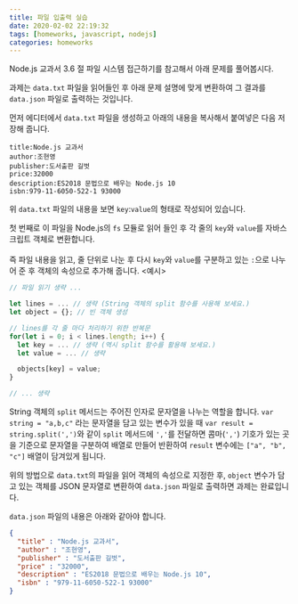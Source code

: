 ```yaml
---
title: 파일 입출력 실습
date: 2020-02-02 22:19:32
tags: [homeworks, javascript, nodejs]
categories: homeworks
---
```


Node.js 교과서 3.6 절 파일 시스템 접근하기를 참고해서 아래 문제를 풀어봅시다.

과제는 `data.txt` 파일을 읽어들인 후 아래 문제 설명에 맞게 변환하여 그 결과를 `data.json` 파일로 출력하는 것입니다.

먼저 에디터에서 `data.txt` 파일을 생성하고 아래의 내용을 복사해서 붙여넣은 다음 저장해 줍니다.
```
title:Node.js 교과서
author:조현영
publisher:도서출판 길벗
price:32000
description:ES2018 문법으로 배우는 Node.js 10
isbn:979-11-6050-522-1 93000
```

위  `data.txt` 파일의 내용을 보면 `key`:`value`의 형태로 작성되어 있습니다.

첫 번째로 이 파일을 Node.js의 `fs` 모듈로 읽어 들인 후 각 줄의 `key`와 `value`를 자바스크립트 객체로 변환합니다.
<br><br>
즉 파일 내용을 읽고, 줄 단위로 나눈 후 다시 `key`와 `value`를 구분하고 있는 `:`으로 나누어 준 후 객체의 속성으로 추가해 줍니다.
&lt;예시&gt;

```javascript
// 파일 읽기 생략 ...

let lines = ... // 생략 (String 객체의 split 함수를 사용해 보세요.)
let object = {}; // 빈 객체 생성

// lines를 각 줄 마다 처리하기 위한 반복문
for(let i = 0; i < lines.length; i++) {
  let key = ... // 생략 (역시 split 함수를 활용해 보세요.)
  let value = ... // 생략

  objects[key] = value;
}

// ... 생략
```

String 객체의 `split` 메서드는 주어진 인자로 문자열을 나누는 역할을 합니다. `var string = "a,b,c"` 라는 문자열을 담고 있는 변수가 있을 때
`var result = string.split(',')`와 같이 `split` 메서드에 `','`를 전달하면 콤마(`','`) 기호가 있는 곳을 기준으로 문자열을 구분하여 배열로 만들어 반환하여 `result` 변수에는 `["a", "b", "c"]` 배열이 담겨있게 됩니다.

위의 방법으로 `data.txt`의 파일을 읽어 객체의 속성으로 지정한 후, `object` 변수가 담고 있는 객체를 JSON 문자열로 변환하여 `data.json` 파일로 출력하면 과제는 완료입니다.

`data.json` 파일의 내용은 아래와 같아야 합니다.

```json
{
  "title" : "Node.js 교과서", 
  "author" : "조현영", 
  "publisher" : "도서출판 길벗", 
  "price" : "32000", 
  "description" : "ES2018 문법으로 배우는 Node.js 10", 
  "isbn" : "979-11-6050-522-1 93000"
}
```